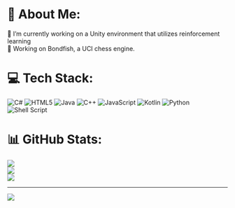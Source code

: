 # 💫 About Me:
🔭 I’m currently working on a Unity environment that utilizes reinforcement learning<br>🌱 Working on Bondfish, a UCI chess engine.


# 💻 Tech Stack:
![C#](https://img.shields.io/badge/c%23-%23239120.svg?style=for-the-badge&logo=csharp&logoColor=white) ![HTML5](https://img.shields.io/badge/html5-%23E34F26.svg?style=for-the-badge&logo=html5&logoColor=white) ![Java](https://img.shields.io/badge/java-%23ED8B00.svg?style=for-the-badge&logo=openjdk&logoColor=white) ![C++](https://img.shields.io/badge/c++-%2300599C.svg?style=for-the-badge&logo=c%2B%2B&logoColor=white) ![JavaScript](https://img.shields.io/badge/javascript-%23323330.svg?style=for-the-badge&logo=javascript&logoColor=%23F7DF1E) ![Kotlin](https://img.shields.io/badge/kotlin-%237F52FF.svg?style=for-the-badge&logo=kotlin&logoColor=white) ![Python](https://img.shields.io/badge/python-3670A0?style=for-the-badge&logo=python&logoColor=ffdd54) ![Shell Script](https://img.shields.io/badge/shell_script-%23121011.svg?style=for-the-badge&logo=gnu-bash&logoColor=white)
# 📊 GitHub Stats:
![](https://github-readme-stats.vercel.app/api?username=Quinniboi10&theme=dark&hide_border=false&include_all_commits=true&count_private=true)<br/>
![](https://github-readme-streak-stats.herokuapp.com/?user=Quinniboi10&theme=dark&hide_border=false)<br/>
![](https://github-readme-stats.vercel.app/api/top-langs/?username=Quinniboi10&theme=dark&hide_border=false&include_all_commits=true&count_private=true&layout=compact)

---
[![](https://visitcount.itsvg.in/api?id=Quinniboi10&icon=0&color=0)](https://visitcount.itsvg.in)

<!-- Proudly created with GPRM ( https://gprm.itsvg.in ) -->
